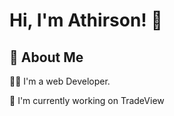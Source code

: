 # Hi, I'm Athirson! 👋


## 🚀 About Me

👯‍♀️ I'm a web Developer.

🧠 I'm currently working on TradeView

